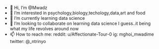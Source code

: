 - 👋 Hi, I’m @Mwadz
- 👀 I’m interested in psychology,biology,techology,data,art and food
- 🌱 I’m currently learning data science
- 💞️ I’m looking to collaborate on learning data science I guess..it being what my life revolves around now
- 📫 How to reach me:
reddit: u/Affectionate-Tour-0
ig: mghoi_mwadime
twitter: @_ntrinyo

<!---
Mwadz/Mwadz is a ✨ special ✨ repository because its `README.md` (this file) appears on your GitHub profile.
You can click the Preview link to take a look at your changes.
--->
